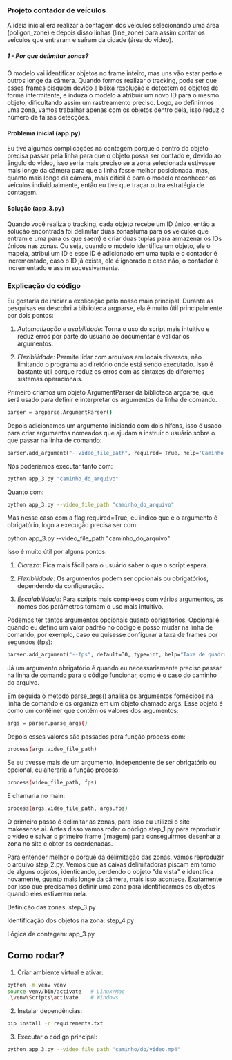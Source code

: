 ### Projeto contador de veículos

A ideia inicial era realizar a contagem dos veículos selecionando uma área (poligon_zone) e depois disso linhas (line_zone) para assim contar os veículos que entraram e saíram da cidade (área do vídeo).

##### 1 - Por que delimitar zonas?

O modelo vai identificar objetos no frame inteiro, mas uns vão estar perto e outros longe da câmera. Quando formos realizar o tracking, pode ser que esses frames pisquem devido a baixa resolução e detectem os objetos de forma intermitente, e induza o modelo a atribuir um novo ID para o mesmo objeto, dificultando assim um rastreamento preciso. Logo, ao definirmos uma zona, vamos trabalhar apenas com os objetos dentro dela, isso reduz o número de falsas detecções.

#### Problema inicial (app.py)

Eu tive algumas complicações na contagem porque o centro do objeto precisa passar pela linha para que o objeto possa ser contado e, devido ao ângulo do vídeo, isso seria mais preciso se a zona selecionada estivesse mais longe da câmera para que a linha fosse melhor posicionada, mas, quanto mais longe da câmera, mais difícil é para o modelo reconhecer os veículos individualmente, então eu tive que traçar outra estratégia de contagem.

#### Solução (app_3.py)

Quando você realiza o tracking, cada objeto recebe um ID único, então a solução encontrada foi delimitar duas zonas(uma para os veículos que entram e uma para os que saem) e criar duas tuplas para armazenar os IDs únicos nas zonas. Ou seja, quando o modelo identifica um objeto, ele o mapeia, atribui um ID e esse ID é adicionado em uma tupla e o contador é incrementado, caso o ID já exista, ele é ignorado e caso não, o contador é incrementado e assim sucessivamente.

### Explicação do código

Eu gostaria de iniciar a explicação pelo nosso main principal. Durante as pesquisas eu descobri a biblioteca argparse, ela é muito útil principalmente por dois pontos:
1. *Automatização e usabilidade*: Torna o uso do script mais intuitivo e reduz erros por parte do usuário ao documentar e validar os argumentos.

2. *Flexibilidade*: Permite lidar com arquivos em locais diversos, não limitando o programa ao diretório onde está sendo executado. Isso é bastante útil porque reduz os erros com as sintaxes de diferentes sistemas operacionais.

Primeiro criamos um objeto ArgumentParser da biblioteca argparse, que será usado para definir e interpretar os argumentos da linha de comando.
```bash
parser = argparse.ArgumentParser()
```
Depois adicionamos um argumento iniciando com dois hífens, isso é usado para criar argumentos nomeados que ajudam a instruir o usuário sobre o que passar na linha de comando:
```bash
parser.add_argument("--video_file_path", required= True, help='Caminho para o arquivo')
```
Nós poderíamos executar tanto com:
```bash
python app_3.py "caminho_do_arquivo"
```
Quanto com:
```bash
python app_3.py --video_file_path "caminho_do_arquivo"
```
Mas nesse caso com a flag required=True, eu indico que é o argumento é obrigatório, logo a execução precisa ser com: 

python app_3.py --video_file_path "caminho_do_arquivo"

Isso é muito útil por alguns pontos:

1. *Clareza*: Fica mais fácil para o usuário saber o que o script espera.

2. *Flexibilidade*: Os argumentos podem ser opcionais ou obrigatórios, dependendo da configuração.

3. *Escalabilidade*: Para scripts mais complexos com vários argumentos, os nomes dos parâmetros tornam o uso mais intuitivo.

Podemos ter tantos argumentos opcionais quanto obrigatórios. Opcional é quando eu defino um valor padrão no código e posso mudar na linha de comando, por exemplo, caso eu quisesse configurar a taxa de frames por segundos (fps):
```bash
parser.add_argument("--fps", default=30, type=int, help="Taxa de quadros (padrão: 30)")
```
Já um argumento obrigatório é quando eu necessariamente preciso passar na linha de comando para o código funcionar, como é o caso do caminho do arquivo.

Em seguida o método parse_args() analisa os argumentos fornecidos na linha de comando e os organiza em um objeto chamado args. Esse objeto é como um contêiner que contém os valores dos argumentos:
```bash
args = parser.parse_args()
```
Depois esses valores são passados para função process com:
```bash
process(args.video_file_path)
```
Se eu tivesse mais de um argumento, independente de ser obrigatório ou opcional, eu alteraria a função process:
```bash
process(video_file_path, fps)
```
E chamaria no main: 
```bash
process(args.video_file_path, args.fps)
```
O primeiro passo é delimitar as zonas, para isso eu utilizei o site makesense.ai. Antes disso vamos rodar o código step_1.py para reproduzir o vídeo e salvar o primeiro frame (imagem) para conseguirmos desenhar a zona no site e obter as coordenadas.

Para entender melhor o porquê da delimitação das zonas, vamos reproduzir o arquivo step_2.py. Vemos que as caixas delimitadoras piscam em torno de alguns objetos, identicando, perdendo o objeto "de vista" e identifica novamente, quanto mais longe da câmera, mais isso acontece. Exatamente por isso que precisamos definir uma zona para identificarmos os objetos quando eles estiverem nela.

Definição das zonas: step_3.py

Identificação dos objetos na zona: step_4.py

Lógica de contagem: app_3.py

## Como rodar?

1. Criar ambiente virtual e ativar:
```bash
python -m venv venv
source venv/bin/activate   # Linux/Mac
.\venv\Scripts\activate    # Windows
```

2. Instalar dependências:
```bash
pip install -r requirements.txt
```

3. Executar o código principal:
```bash
python app_3.py --video_file_path "caminho/do/video.mp4"
```

